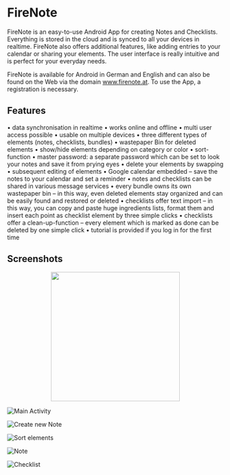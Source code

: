 # FireNote

FireNote is an easy-to-use Android App for creating Notes and Checklists. Everything is stored in the cloud and is synced to all your devices in realtime. FireNote also offers additional features, like adding entries to your calendar or sharing your elements. The user interface is really intuitive and is perfect for your everyday needs. 

FireNote is available for Android in German and English and can also be found on the Web via the domain www.firenote.at. To use the App, a registration is necessary.

## Features

•	data synchronisation in realtime 
•	works online and offline
•	multi user access possible 
•	usable on multiple devices 
•	three different types of elements (notes, checklists, bundles)
•	wastepaper Bin for deleted elements 
•	show/hide elements depending on category or color 
•	sort-function
•	master password: a separate password which can be set to look your notes and save it from prying eyes 
•	delete your elements by swapping 
•	subsequent editing of elements 
•	Google calendar embedded – save the notes to your calendar and set a reminder
•	notes and checklists can be shared in various message services
•	every bundle owns its own wastepaper bin – in this way, even deleted elements stay organized and can be easily found and restored or deleted
•	checklists offer text import – in this way, you can copy and paste huge ingredients lists, format them and insert each point as checklist element by three simple clicks
•	checklists offer a clean-up-function – every element which is marked as done can be deleted by one simple click 
•	tutorial is provided if you log in for the first time 

## Screenshots

<div style="text-align: center">
<img src="http://i.imgur.com/zmdAOsC.png" width="300">

</div>

![Main Activity](http://i.imgur.com/zmdAOsC.png "Main Activity")

![Create new Note](http://i.imgur.com/RLGO0Tm.png "Creating a new Note")

![Sort elements](http://i.imgur.com/caOEwE0.png "Sort elements")

![Note](http://i.imgur.com/mRb80kq.png "Note")

![Checklist](http://i.imgur.com/sJU5xxn.png "Checklist")

